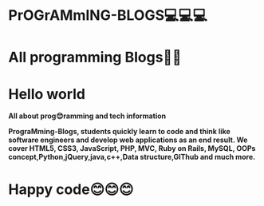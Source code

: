 # PrOGrAMmING-BLOGS💻💻💻

# All programming Blogs📖📖

# Hello world
**All about prog😊ramming and tech information**

**PrograMming-Blogs, students quickly learn to code and think like software engineers and develop web applications as an end result. We cover HTML5, CSS3, JavaScript, PHP, MVC, Ruby on Rails, MySQL, OOPs concept,Python,jQuery,java,c++,Data structure,GIThub and much more.**


# Happy code😊😊😊 
